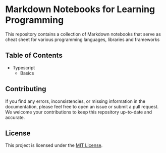 
# Markdown Notebooks for Learning Programming
This repository contains a collection of Markdown notebooks that serve as cheat sheet for various programming languages, libraries and frameworks

## Table of Contents
- Typescript
    - Basics

## Contributing
If you find any errors, inconsistencies, or missing information in the documentation, please feel free to open an issue or submit a pull request. We welcome your contributions to keep this repository up-to-date and accurate.

## License
This project is licensed under the [MIT License](https://opensource.org/license/mit).
